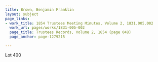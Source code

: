 ```yaml
---
title: Brown, Benjamin Franklin
layout: subject
page_links:
- work_title: 1854 Trustees Meeting Minutes, Volume 2, 1831.005.002
  work_url: pages/works/1831-005-002
  page_title: Trustees Records, Volume 2, 1854 (page 048)
  page_anchor: page-1279215

---
```

<p>Lot 400</p>
